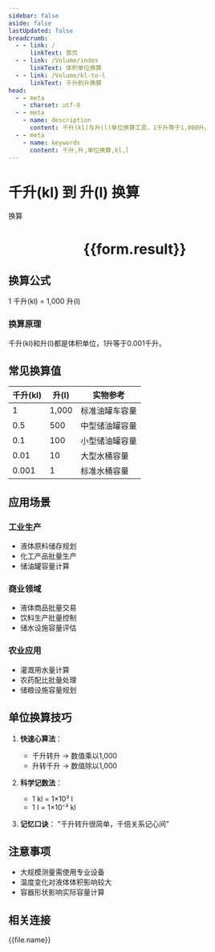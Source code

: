 ```yaml
---
sidebar: false
aside: false
lastUpdated: false
breadcrumb:
  - - link: /
      linkText: 首页
  - - link: /Volume/index
      linkText: 体积单位换算
  - - link: /Volume/kl-to-l
      linkText: 千升到升换算
head:
  - - meta
    - charset: utf-8
  - - meta
    - name: description
      content: 千升(kl)与升(l)单位换算工具，1千升等于1,000升。
  - - meta
    - name: keywords
      content: 千升,升,单位换算,kl,l
---
```


# 千升(kl) 到 升(l) 换算

<script setup>
import { onMounted, reactive, inject ,ref  } from 'vue'
import { NButton,NForm ,NFormItem,NInput,NInputNumber,NSelect,NCard,useMessage ,NGrid ,NGi } from 'naive-ui'
import { defineClientComponent } from 'vitepress'
import { Volume } from '../../files';

const convert = inject('convert')
const formRef = ref(null);
const rules = {
  number:{
    required: true,
    type: 'number',
    trigger: "blur"
  }
}
const form = reactive({
  number:null,
  result:'',
  title:'千升(kl)到升(l)换算'
})

const convertHandler = (e) => {
  e.preventDefault();
  formRef.value?.validate((errors)=>{
    if (!errors) {
      form.result = `${form.number} kl = ${convert(form.number).from('kl').to('l')} l`
    }
  })
}
</script>

<n-form size="large" :model="form" ref='formRef' :rules="rules">
  <n-form-item label="数值" path="number">
    <n-input-number size="large" style="width:100%" :min="0" v-model:value="form.number" placeholder="请输入千升数值" />
  </n-form-item>
  <n-form-item>
    <n-button type="primary" style="width:100%" @click="convertHandler">换算</n-button>
  </n-form-item>
</n-form>
<n-card embedded :bordered="false" hoverable>
  <div style="text-align:center">
    <h1>{{form.result}}</h1>
  </div>
</n-card>

## 换算公式
1 千升(kl) = 1,000 升(l)

### 换算原理
千升(kl)和升(l)都是体积单位，1升等于0.001千升。

## 常见换算值
| 千升(kl) | 升(l) | 实物参考                 |
|---------|------|--------------------------|
| 1       | 1,000 | 标准油罐车容量            |
| 0.5     | 500  | 中型储油罐容量            |
| 0.1     | 100  | 小型储油罐容量            |
| 0.01    | 10   | 大型水桶容量              |
| 0.001   | 1    | 标准水桶容量              |

## 应用场景
### 工业生产
- 液体原料储存规划
- 化工产品批量生产
- 储油罐容量计算

### 商业领域
- 液体商品批量交易
- 饮料生产批量控制
- 储水设施容量评估

### 农业应用
- 灌溉用水量计算
- 农药配比批量处理
- 储粮设施容量规划

## 单位换算技巧
1. **快速心算法**：
   - 千升转升 → 数值乘以1,000
   - 升转千升 → 数值除以1,000

2. **科学记数法**：
   - 1 kl = 1×10³ l
   - 1 l = 1×10⁻³ kl

3. **记忆口诀**：
   "千升转升很简单，千倍关系记心间"

## 注意事项
- 大规模测量需使用专业设备
- 温度变化对液体体积影响较大
- 容器形状影响实际容量计算

## 相关连接
<n-grid x-gap="12" :cols="4">
  <n-gi v-for="(file, index) in Volume" :key="index">
    <n-button
      text
      tag="a"
      :href="file.path"
      type="primary"
    >
      {{file.name}}
    </n-button>
  </n-gi>
</n-grid>